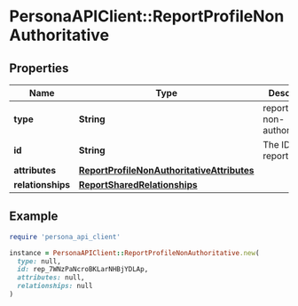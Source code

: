 # PersonaAPIClient::ReportProfileNonAuthoritative

## Properties

| Name | Type | Description | Notes |
| ---- | ---- | ----------- | ----- |
| **type** | **String** | report/profile-non-authoritative | [optional] |
| **id** | **String** | The ID of the report | [optional] |
| **attributes** | [**ReportProfileNonAuthoritativeAttributes**](ReportProfileNonAuthoritativeAttributes.md) |  | [optional] |
| **relationships** | [**ReportSharedRelationships**](ReportSharedRelationships.md) |  | [optional] |

## Example

```ruby
require 'persona_api_client'

instance = PersonaAPIClient::ReportProfileNonAuthoritative.new(
  type: null,
  id: rep_7WNzPaNcroBKLarNHBjYDLAp,
  attributes: null,
  relationships: null
)
```

